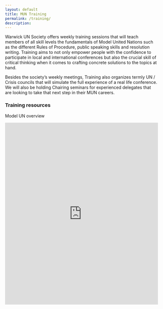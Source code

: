 ```yaml
---
layout: default
title: MUN Training
permalink: /training/
description:
---
```

Warwick UN Society offers weekly training sessions that will teach members of all skill levels the fundamentals of Model United Nations such as the different Rules of Procedure, public speaking skills and resolution writing. Training aims to not only empower people with the confidence to participate in local and international conferences but also the crucial skill of critical thinking when it comes to crafting concrete solutions to the topics at hand.

Besides the society’s weekly meetings, Training also organizes termly UN / Crisis councils that will simulate the full experience of a real life conference. We will also be holding Chairing seminars for experienced delegates that are looking to take that next step in their MUN careers.
### Training resources
Model UN overview
<iframe src='https://view.officeapps.live.com/op/embed.aspx?src=[https://www.warwick-un-society.github.io/Training Week 1.pptx]' width='100%' height='600px' frameborder='0'>
Sample position paper
<iframe src='https://view.officeapps.live.com/op/embed.aspx?src=[https://www.warwick-un-society.github.io/Position Papers USA.docx]' width='100%' height='600px' frameborder='0'>
